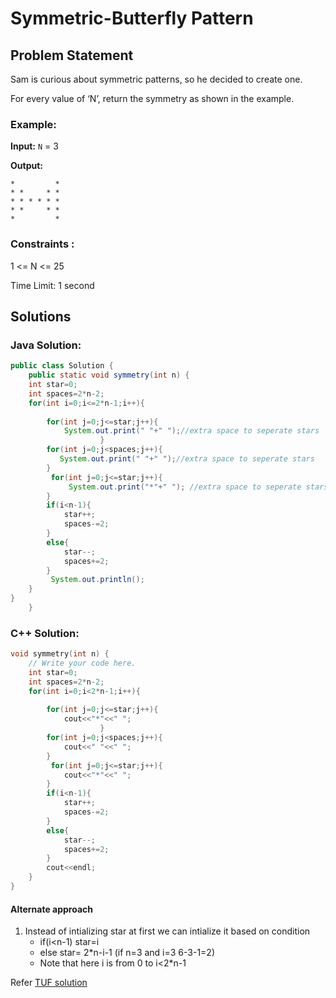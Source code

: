 # Symmetric-Butterfly Pattern

## Problem Statement
Sam is curious about symmetric patterns, so he decided to create one.

For every value of ‘N’, return the symmetry as shown in the example.

### Example:

**Input:** `N` = 3

**Output:** 
```
*         *
* *     * *
* * * * * *
* *     * *
*         *
```

### Constraints :

1 <= N <= 25

Time Limit: 1 second

## Solutions

### Java Solution:

```java
public class Solution {
    public static void symmetry(int n) {
    int star=0;
    int spaces=2*n-2;
    for(int i=0;i<=2*n-1;i++){
       
        for(int j=0;j<=star;j++){
            System.out.print(" "+" ");//extra space to seperate stars
                    }
        for(int j=0;j<spaces;j++){
           System.out.print(" "+" ");//extra space to seperate stars
        }
         for(int j=0;j<=star;j++){
             System.out.print("*"+" "); //extra space to seperate stars
        }
        if(i<n-1){
            star++;
            spaces-=2;
        }
        else{
            star--;
            spaces+=2;
        }
         System.out.println();
    }
}
    }
```

###  C++ Solution:

```cpp
void symmetry(int n) {
    // Write your code here.
    int star=0;
    int spaces=2*n-2;
    for(int i=0;i<2*n-1;i++){
       
        for(int j=0;j<=star;j++){
            cout<<"*"<<" ";
                    }
        for(int j=0;j<spaces;j++){
            cout<<" "<<" ";
        }
         for(int j=0;j<=star;j++){
            cout<<"*"<<" ";
        }
        if(i<n-1){
            star++;
            spaces-=2;
        }
        else{
            star--;
            spaces+=2;
        }
        cout<<endl;
    }
}
```

#### Alternate approach
1. Instead of intializing star at first we can intialize it based on condition
   - if(i<n-1) star=i
   - else star= 2*n-i-1 (if n=3 and i=3 6-3-1=2)
   - Note that here i is from 0 to i<2*n-1

Refer [TUF solution](https://takeuforward.org/pattern/pattern-20-symmetric-butterfly-pattern/)